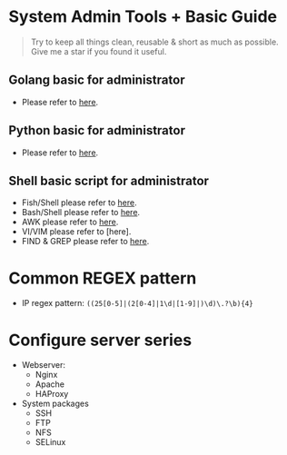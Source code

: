 # System Admin Tools + Basic Guide

> Try to keep all things clean, reusable & short as much as possible. Give me a star if you found it useful.

## Golang basic for administrator

- Please refer to [here](./docs/golang.md).

## Python basic for administrator

- Please refer to [here](./docs/python.md).

## Shell basic script for administrator

- Fish/Shell please refer to [here](./docs/fish_shell.md).
- Bash/Shell please refer to [here](./docs/bash_shell.md).
- AWK please refer to [here](./docs/awk.md).
- VI/VIM please refer to [here].
- FIND & GREP please refer to [here](./docs/find.md).

# Common REGEX pattern

- IP regex pattern: `((25[0-5]|(2[0-4]|1\d|[1-9]|)\d)\.?\b){4}`

# Configure server series
- Webserver:
  - Nginx
  - Apache
  - HAProxy
- System packages
  - SSH
  - FTP
  - NFS
  - SELinux
